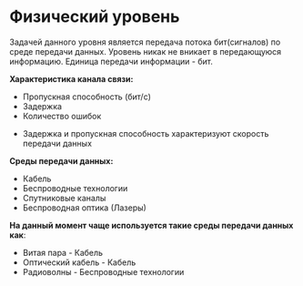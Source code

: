 # Физический уровень
Задачей данного уровня является передача потока бит(сигналов) по среде передачи данных. Уровень никак не вникает в передающуюся информацию. Единица передачи информации - бит.

**Характеристика канала связи:**
+ Пропускная способность (бит/c)
+ Задержка
+ Количество ошибок
- Задержка и пропускная способность характеризуют скорость передачи данных

**Среды передачи данных:**
+ Кабель
+ Беспроводные технологии
+ Спутниковые каналы 
+ Беспроводная оптика (Лазеры)

**На данный момент чаще используется такие среды передачи данных как**:
+ Витая пара - Кабель
+ Оптический кабель - Кабель
+ Радиоволны - Беспроводные технологии